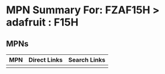 



# MPN Summary For: FZAF15H > adafruit : F15H

## MPNs
  

|MPN|Direct Links|Search Links|
| :--- | :--- | :--- |
||||

